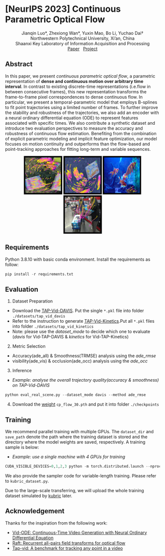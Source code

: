 # [NeurIPS 2023] Continuous Parametric Optical Flow
<div align='center'> 
Jianqin Luo*, Zhexiong Wan*, Yuxin Mao, Bo Li, Yuchao Dai† 
</div>
<div align='center'> 
Northwestern Polytechnical University, Xi’an, China
</div>
<div align='center'> 
Shaanxi Key Laboratory of Information Acquisition and Processing
</div>
<div align='center'> 
<a href="https://openreview.net/pdf?id=ZZgfS1DbmO" target="_blank">Paper</a> &nbsp
  <a href="https://npucvr.github.io/CPFlow" target="_blank">Project</a>
</div>

## Abstract
In this paper, we present *continuous parametric optical flow*, a parametric representation of **dense and continuous motion over arbitrary time interval**. In contrast
to existing discrete-time representations (i.e.flow in between consecutive frames),
this new representation transforms the frame-to-frame pixel correspondences to
dense continuous flow. In particular, we present a temporal-parametric model that
employs B-splines to fit point trajectories using a limited number of frames. To
further improve the stability and robustness of the trajectories, we also add an
encoder with a neural ordinary differential equation (ODE) to represent features
associated with specific times. We also contribute a synthetic dataset and introduce
two evaluation perspectives to measure the accuracy and robustness of continuous
flow estimation. Benefiting from the combination of explicit parametric modeling
and implicit feature optimization, our model focuses on motion continuity and
outperforms than the flow-based and point-tracking approaches for fitting long-term
and variable sequences.

<center>
<img src="visualization/00777_16.png" alt="Synthetic Trajectory" width="125" height ="125">
<img src="visualization/00035_16.png" alt="Synthetic Trajectory" width="125" height ="125">
<img src="visualization/13_gold-fish_24.png" alt="Real Trajectory" width="125" height ="125">
<img src="visualization/28_loading_24.png" alt="Real Trajectory" width="125" height ="125">
</center>

## Requirements
Python 3.8.10 with basic conda environment. Install the requirements as follow:
```python
pip install -r requirements.txt
```

## Evaluation
1. Dataset Preparation
* Download the [TAP-Vid-DAVIS](https://storage.googleapis.com/dm-tapnet/tapvid_davis.zip). 
Put the single ```*.pkl``` file into folder ```./datasets/tap_vid_davis ```
* Refer to the instruction to generate [TAP-Vid-Kinetics](https://github.com/google-deepmind/tapnet/tree/main/data).Put all  ```*.pkl``` files into folder ```./datasets/tap_vid_kinetics ```
* Note: please use the *dataset_mode* to decide which one to evaluate (*davis* for Vid-TAP-DAVIS & *kinetics* for Vid-TAP-Kinetics) 

2. Metric Selection
* Accuracy(ade_all) & Smoothness(TRMSE) analysis using the *ade_rmse*
* visibility(ade_vis) & occlusion(ade_occ) analysis
using the *ade_occ*

3. Inference
- *Example: analyse the overall trajectory quality(accuracy & smoothness) on TAP-Vid-DAVIS*
```python
python eval_real_scene.py --dataset_mode davis --method ade_rmse
```

4. Download the [weight](https://pan.baidu.com/s/18U5F6PgS0eOJXV1A-x_QLw?pwd=hudd) ```cp_flow_30.pth``` and put it into folder ```./checkpoints```

## Training
We recommend parallel training with multiple GPUs. The ```dataset_dir``` and ```save_path``` denote the path where the training dataset is stored and the directory where the model weights are saved, respectively. A training sample is below:

- *Example: use a single machine with 4 GPUs for training* 
```python
CUDA_VISIBLE_DEVICES=0,1,2,3 python -m torch.distributed.launch --nproc_per_node=4 --nnodes=1 --node_rank=0 --master_addr="YOUR_IP" --master_port="YOUR_PORT"  kubric_sparse_train_all.py --dataset_dir "YOUR_DATASET_PATH" --save_path "YOUR_SAVE_PATH"
```
We also provide the sampler code for variable-length training. Please refer to ```kubric_dataset.py```.

Due to the large-scale transferring, we will upload the whole training dataset simulated by [kubric](https://github.com/google-research/kubric) later. 

## Acknowledgement
Thanks for the inspiration from the following work:
* [Vid-ODE: Continuous-Time Video Generation with Neural Ordinary Differential Equation](https://arxiv.org/abs/2010.08188)
* [Raft: Recurrent all-pairs field transforms for optical flow](https://arxiv.org/pdf/2003.12039)
* [Tap-vid: A benchmark for tracking any point in a video](https://proceedings.neurips.cc/paper_files/paper/2022/file/58168e8a92994655d6da3939e7cc0918-Paper-Datasets_and_Benchmarks.pdf)








